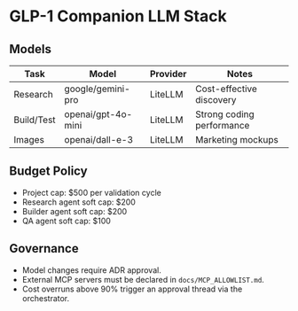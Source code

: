 # GLP-1 Companion LLM Stack

## Models

| Task        | Model              | Provider | Notes                       |
| ----------- | ------------------ | -------- | --------------------------- |
| Research    | google/gemini-pro  | LiteLLM  | Cost-effective discovery    |
| Build/Test  | openai/gpt-4o-mini | LiteLLM  | Strong coding performance   |
| Images      | openai/dall-e-3    | LiteLLM  | Marketing mockups           |

## Budget Policy

* Project cap: $500 per validation cycle
* Research agent soft cap: $200
* Builder agent soft cap: $200
* QA agent soft cap: $100

## Governance

* Model changes require ADR approval.
* External MCP servers must be declared in `docs/MCP_ALLOWLIST.md`.
* Cost overruns above 90% trigger an approval thread via the orchestrator.
